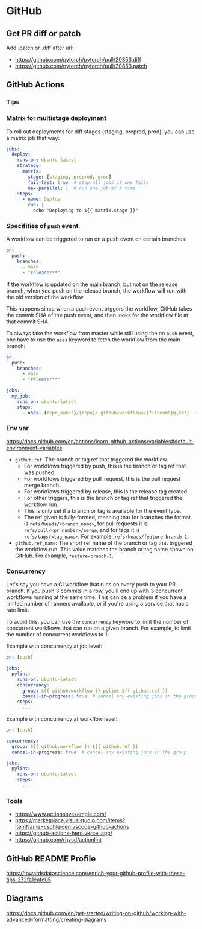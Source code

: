 # GitHub

## Get PR diff or patch

Add .patch or .diff after url:

- <https://github.com/pytorch/pytorch/pull/20853.diff>
- <https://github.com/pytorch/pytorch/pull/20853.patch>

## GitHub Actions

### Tips

### Matrix for multistage deployment

To roll out deployments for diff stages (staging, preprod, prod), you can use a matrix job that way:

```yaml
jobs:
  deploy:
    runs-on: ubuntu-latest
    strategy:
      matrix:
        stage: [staging, preprod, prod]
        fail-fast: true  # stop all jobs if one fails
        max-parallel: 1  # run one job at a time
    steps:
      - name: Deploy
        run: |
          echo "Deploying to ${{ matrix.stage }}"
```

### Specifities of `push` event

A workflow can be triggered to run on a push event on certain branches:

```yaml
on:
  push:
    branches:
      - main
      - "release/**"
```

If the workflow is updated on the main branch, but not on the release branch, when you push on the release branch, the workflow will run with the old version of the workflow.

This happens since when a push event triggers the workflow, GitHub takes the commit SHA of the push event, and then looks for the workflow file at that commit SHA.

To always take the workflow from master while still using the on `push` event, one have to use the `uses` keyword to fetch the workflow from the main branch:

```yaml
on:
  push:
    branches:
      - main
      - "release/**"

jobs:
  my_job:
    runs-on: ubuntu-latest
    steps:
      - uses: {repo_owner}/{repo}/.github/workflows/{filename}@{ref}  # replace ref by main/master
```

### Env var

<https://docs.github.com/en/actions/learn-github-actions/variables#default-environment-variables>

- `github.ref`: The branch or tag ref that triggered the workflow.
  - For workflows triggered by push, this is the branch or tag ref that was pushed.
  - For workflows triggered by pull_request, this is the pull request merge branch.
  - For workflows triggered by release, this is the release tag created.
  - For other triggers, this is the branch or tag ref that triggered the workflow run.
  - This is only set if a branch or tag is available for the event type.
  - The ref given is fully-formed, meaning that for branches the format is `refs/heads/<branch_name>`, for pull requests it is `refs/pull/<pr_number>/merge`, and for tags it is `refs/tags/<tag_name>`. For example, `refs/heads/feature-branch-1`.
- `github.ref_name`: The short ref name of the branch or tag that triggered the workflow run. This value matches the branch or tag name shown on GitHub. For example, `feature-branch-1`.

### Concurrency

Let's say you have a CI workflow that runs on every push to your PR branch. If you push 3 commits in a row, you'll end up with 3 concurrent workflows running at the same time. This can be a problem if you have a limited number of runners available, or if you're using a service that has a rate limit.

To avoid this, you can use the `concurrency` keyword to limit the number of concurrent workflows that can run on a given branch. For example, to limit the number of concurrent workflows to 1:

Example with concurrency at job level:

```yaml
on: [push]

jobs:
  pylint:
    runs-on: ubuntu-latest
    concurrency:
      group: ${{ github.workflow }}-pylint-${{ github.ref }}
      cancel-in-progress: true  # cancel any existing jobs in the group
    steps:
      ...
```

Example with concurrency at workflow level:

```yaml
on: [push]

concurrency:
  group: ${{ github.workflow }}-${{ github.ref }}
  cancel-in-progress: true  # cancel any existing jobs in the group

jobs:
  pylint:
    runs-on: ubuntu-latest
    steps:
      ...
```

### Tools

- <https://www.actionsbyexample.com/>
- <https://marketplace.visualstudio.com/items?itemName=cschleiden.vscode-github-actions>
- <https://github-actions-hero.vercel.app/>
- <https://github.com/rhysd/actionlint>

## GitHub README Profile

<https://towardsdatascience.com/enrich-your-github-profile-with-these-tips-272fa1eafe05>

## Diagrams

<https://docs.github.com/en/get-started/writing-on-github/working-with-advanced-formatting/creating-diagrams>
